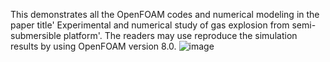 This demonstrates all the OpenFOAM codes and numerical modeling in the paper title' Experimental and numerical study of gas explosion from 
semi-submersible platform'. The readers may use reproduce the simulation results by using OpenFOAM version 8.0.
![image]("C:\Users\DELL\Desktop\jihao.gif")
